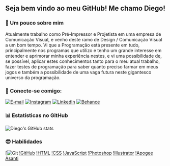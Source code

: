 ## Seja bem vindo ao meu GitHub! Me chamo Diego!

### 🫡 Um pouco sobre mim 

Atualmente trabalho como Pré-Impressor e Projetista em uma empresa de Comunicação Visual, e venho deste ramo de Design / Comunicação Visual a um bom tempo.
Vi que a Programação está presente em tudo, principalmente nos programas que utilizo e tenho um grande interesse em entender e aprimorar minha experiência nestes, e vi uma possibilidade de, se possível, aplicar estes conhecimentos tanto para o meu atual trabalho, fazer testes de programação para saber quanto preciso farmar em meus jogos e também a possibilidade de uma vaga futura neste gigantesco universo da programação.


### 🔗 Conecte-se comigo: 

[![E-mail](https://img.shields.io/badge/-Email-000?style=for-the-badge&logo=microsoft-outlook&logoColor=ADD8E6)](diego_s_esteves@hotmail.com)
[![Instagram](https://img.shields.io/badge/-Instagram-000?style=for-the-badge&logo=instagram&logo)](https://www.instagram.com/dijester/)
[![LinkedIn](https://img.shields.io/badge/-LinkedIn-000?style=for-the-badge&logo=linkedin&logoColor=1E90FF)](https://www.linkedin.com/in/diegosesteves/)
[![Behance](https://img.shields.io/badge/-Behance-000?style=for-the-badge&logo=Behance)](https://www.behance.net/diegosesteves)

### 📊 Estatísticas no GitHub

![Diego's GitHub stats](https://github-readme-stats.vercel.app/api?username=dsesteves&show_icons=true&theme=dracula)


### 😎 Habilidades

[![Git](https://img.shields.io/badge/GIT-000?style=for-the-badge&logo=git)
[!GitHub](https://img.shields.io/badge/GITHUB-000?style=for-the-badge&logo=github)
[!HTML](https://img.shields.io/badge/HTML-000?style=for-the-badge&logo=html)
[!CSS](https://img.shields.io/badge/CSS-000?style=for-the-badge&logo=css)
[!JavaScript](https://img.shields.io/badge/JavaScript-000?style=for-the-badge&logo=JavaScript)
[!Photoshop](https://img.shields.io/badge/Photoshop-000?style=for-the-badge&logo=Photoshop)
[!Illustrator](https://img.shields.io/badge/Illustrator-000?style=for-the-badge&logo=Illustrator)
[!Apogee Asanti](https://img.shields.io/badge/Asanti-000?style=for-the-badge&logo=Asanti)